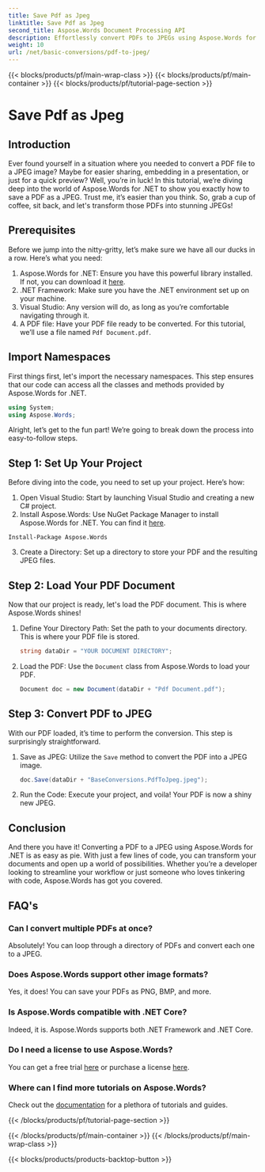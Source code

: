 ```yaml
---
title: Save Pdf as Jpeg
linktitle: Save Pdf as Jpeg
second_title: Aspose.Words Document Processing API
description: Effortlessly convert PDFs to JPEGs using Aspose.Words for .NET. Follow our detailed guide with examples and FAQs. Perfect for developers and enthusiasts.
weight: 10
url: /net/basic-conversions/pdf-to-jpeg/
---
```


{{< blocks/products/pf/main-wrap-class >}}
{{< blocks/products/pf/main-container >}}
{{< blocks/products/pf/tutorial-page-section >}}

# Save Pdf as Jpeg

## Introduction

Ever found yourself in a situation where you needed to convert a PDF file to a JPEG image? Maybe for easier sharing, embedding in a presentation, or just for a quick preview? Well, you’re in luck! In this tutorial, we’re diving deep into the world of Aspose.Words for .NET to show you exactly how to save a PDF as a JPEG. Trust me, it’s easier than you think. So, grab a cup of coffee, sit back, and let's transform those PDFs into stunning JPEGs!

## Prerequisites

Before we jump into the nitty-gritty, let’s make sure we have all our ducks in a row. Here’s what you need:

1. Aspose.Words for .NET: Ensure you have this powerful library installed. If not, you can download it [here](https://releases.aspose.com/words/net/).
2. .NET Framework: Make sure you have the .NET environment set up on your machine.
3. Visual Studio: Any version will do, as long as you’re comfortable navigating through it.
4. A PDF file: Have your PDF file ready to be converted. For this tutorial, we’ll use a file named `Pdf Document.pdf`.

## Import Namespaces

First things first, let's import the necessary namespaces. This step ensures that our code can access all the classes and methods provided by Aspose.Words for .NET.

```csharp
using System;
using Aspose.Words;
```

Alright, let’s get to the fun part! We’re going to break down the process into easy-to-follow steps.

## Step 1: Set Up Your Project

Before diving into the code, you need to set up your project. Here’s how:

1. Open Visual Studio: Start by launching Visual Studio and creating a new C# project.
2. Install Aspose.Words: Use NuGet Package Manager to install Aspose.Words for .NET. You can find it [here](https://releases.aspose.com/words/net/).

```shell
Install-Package Aspose.Words
```

3. Create a Directory: Set up a directory to store your PDF and the resulting JPEG files.

## Step 2: Load Your PDF Document

Now that our project is ready, let's load the PDF document. This is where Aspose.Words shines!

1. Define Your Directory Path: Set the path to your documents directory. This is where your PDF file is stored.

    ```csharp
    string dataDir = "YOUR DOCUMENT DIRECTORY";
    ```

2. Load the PDF: Use the `Document` class from Aspose.Words to load your PDF.

    ```csharp
    Document doc = new Document(dataDir + "Pdf Document.pdf");
    ```

## Step 3: Convert PDF to JPEG

With our PDF loaded, it’s time to perform the conversion. This step is surprisingly straightforward.

1. Save as JPEG: Utilize the `Save` method to convert the PDF into a JPEG image.

    ```csharp
    doc.Save(dataDir + "BaseConversions.PdfToJpeg.jpeg");
    ```

2. Run the Code: Execute your project, and voila! Your PDF is now a shiny new JPEG.

## Conclusion

And there you have it! Converting a PDF to a JPEG using Aspose.Words for .NET is as easy as pie. With just a few lines of code, you can transform your documents and open up a world of possibilities. Whether you’re a developer looking to streamline your workflow or just someone who loves tinkering with code, Aspose.Words has got you covered.

## FAQ's

### Can I convert multiple PDFs at once?
Absolutely! You can loop through a directory of PDFs and convert each one to a JPEG.

### Does Aspose.Words support other image formats?
Yes, it does! You can save your PDFs as PNG, BMP, and more.

### Is Aspose.Words compatible with .NET Core?
Indeed, it is. Aspose.Words supports both .NET Framework and .NET Core.

### Do I need a license to use Aspose.Words?
You can get a free trial [here](https://releases.aspose.com/) or purchase a license [here](https://purchase.aspose.com/buy).

### Where can I find more tutorials on Aspose.Words?
Check out the [documentation](https://reference.aspose.com/words/net/) for a plethora of tutorials and guides.


{{< /blocks/products/pf/tutorial-page-section >}}

{{< /blocks/products/pf/main-container >}}
{{< /blocks/products/pf/main-wrap-class >}}

{{< blocks/products/products-backtop-button >}}

